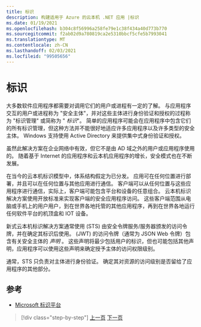 ```yaml
---
title: 标识
description: 构建适用于 Azure 的云本机 .NET 应用 |标识
ms.date: 01/19/2021
ms.openlocfilehash: b304c8f56996a258fe79e1c38f434a40d773b770
ms.sourcegitcommit: f2ab02d9a780819ca2e5310bbcf5cfe5b7993041
ms.translationtype: MT
ms.contentlocale: zh-CN
ms.lasthandoff: 02/03/2021
ms.locfileid: "99505656"
---
```

# <a name="identity"></a>标识

大多数软件应用程序都需要对调用它们的用户或进程有一定的了解。 与应用程序交互的用户或进程称为 "安全主体"，并对这些主体进行身份验证和授权的过程称为 "标识管理" 或简称为 " *标识*"。 简单的应用程序可能会在应用程序中包含它们的所有标识管理，但这种方法并不能很好地适应许多应用程序以及许多类型的安全主体。 Windows 支持使用 Active Directory 来提供集中式身份验证和授权。

<!-- (insert figure showing Windows AD auth model) -->

虽然此解决方案在企业网络中有效，但它不是由 AD 域之外的用户或应用程序使用的。 随着基于 Internet 的应用程序和云本机应用程序的增长，安全模式也在不断发展。

在当今的云本机标识模型中，体系结构假定为已分发。 应用可在任何位置进行部署，并且可以在任何位置与其他应用进行通信。 客户端可以从任何位置与这些应用程序进行通信，实际上，客户端可能包含平台和设备的任意组合。 云本机标识解决方案使用开放标准来实现客户端的安全应用程序访问。 这些客户端范围从电脑或手机上的用户用户，到在世界各地托管的其他应用程序，再到在世界各地运行任何软件平台的机顶盒和 IOT 设备。

新式云本机标识解决方案通常使用 (STS) 由安全令牌服务/服务器颁发的访问令牌，并在确定其标识后使用。  (JWT) 的访问令牌（通常为 JSON Web 令牌）包含有关安全主体的 *声明* 。 这些声明将最少包括用户的标识，但也可能包括其他声明，应用程序可以使用这些声明来确定授予主体的访问权限级别。

<!-- (insert figure showing basic handshake involving a principal, an STS, and an app) -->

通常，STS 只负责对主体进行身份验证。 确定其对资源的访问级别是否留给了应用程序的其他部分。

## <a name="references"></a>参考

- [Microsoft 标识平台](/azure/active-directory/develop/)

>[!div class="step-by-step"]
>[上一页](azure-monitor.md)
>[下一页](authentication-authorization.md)
